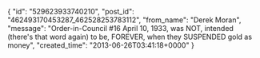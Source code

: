  {
   "id": "529623933740210",
   "post_id": "462493170453287_462528253783112",
   "from_name": "Derek Moran",
   "message": "Order-in-Council #16 April 10, 1933, was NOT, intended (there's that word again) to be, FOREVER, when they SUSPENDED gold as money",
   "created_time": "2013-06-26T03:41:18+0000"
 }
